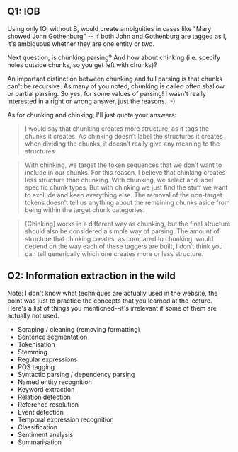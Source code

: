 ## Q1: IOB

Using only IO, without B, would create ambiguities in cases like "Mary showed John Gothenburg" -- if both John and Gothenburg are tagged as I, it's ambiguous whether they are one entity or two.

Next question, is chunking parsing? And how about chinking (i.e. specify holes outside chunks, so you get left
with chunks)? 

An important distinction between chunking and full parsing is that chunks can't be recursive. As many of you noted, chunking is called often shallow or partial parsing. 
So yes, for some values of parsing! I wasn't really interested in a right or wrong answer, just the reasons. :-)

As for chunking and chinking, I'll just quote your answers:

> I would say that chunking creates more structure, as it tags the chunks it creates. As chinking doesn’t label the structures it creates when dividing the chunks, it doesn’t really give any meaning to the structures

> With chinking, we target the token sequences that we don’t want to include in our chunks. For this reason, I believe that chinking 
creates less structure than chunking. With chunking, we select and label specific chunk types. But with chinking we just find the stuff we want to exclude and 
keep everything else. The removal of the non-target tokens doesn’t tell us anything about the remaining chunks aside from being within the target chunk categories.

> [Chinking] works in a different way as chunking, but the final structure should also be considered a simple way of parsing.  The amount of structure that chinking creates, as compared to chunking, would depend on the way each of these taggers are built, I don’t think you can tell generically which one creates more or less structure.

## Q2: Information extraction in the wild

Note: I don't know what techniques are actually used in the website, the point was just to practice the concepts that you learned at the lecture. Here's a list of things you mentioned--it's irrelevant if some of them are actually not used.

* Scraping / cleaning (removing formatting)
* Sentence segmentation
* Tokenisation
* Stemming
* Regular expressions
* POS tagging
* Syntactic parsing / dependency parsing
* Named entity recognition 
* Keyword extraction
* Relation detection
* Reference resolution
* Event detection
* Temporal expression recognition
* Classification
* Sentiment analysis
* Summarisation

